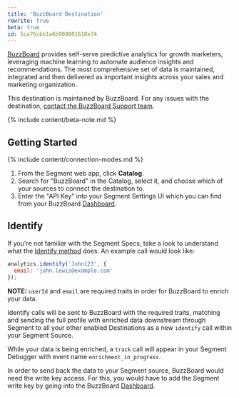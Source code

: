 ```yaml
---
title: 'BuzzBoard Destination'
rewrite: true
beta: true
id: 5ca76cbb1a6b900001618e74
---
```

[BuzzBoard](https://www.buzzboard.com/smbstreams/solutions/?utm_source=segmentio&utm_medium=docs&utm_campaign=partners) provides self-serve predictive analytics for growth marketers, leveraging machine learning to automate audience insights and recommendations. The most comprehensive set of data is maintained, integrated and then delivered as important insights across your sales and marketing organization.

This destination is maintained by BuzzBoard. For any issues with the destination, [contact the BuzzBoard Support team](mailto:support@buzzboard.com).

{% include content/beta-note.md %}

## Getting Started

{% include content/connection-modes.md %}

1. From the Segment web app, click **Catalog**.
2. Search for "BuzzBoard" in the Catalog, select it, and choose which of your sources to connect the destination to.
3. Enter the "API Key" into your Segment Settings UI which you can find from your BuzzBoard [Dashboard](https://sales.buzzboard.com/v5/stream-dashboard).


## Identify

If you're not familiar with the Segment Specs, take a look to understand what the [Identify method](/docs/connections/spec/identify/) does. An example call would look like:

```js
analytics.identify('John123', {
  email: 'john.lewis@example.com'
});
```

**NOTE:** `userId` and `email` are required traits in order for BuzzBoard to enrich your data.

Identify calls will be sent to BuzzBoard with the required traits, matching and sending the full profile with enriched data downstream through Segment to all your other enabled Destinations as a new `identify` call within your Segment Source.

While your data is being enriched, a `track` call will appear in your Segment Debugger with event name `enrichment_in_progress`.

In order to send back the data to your Segment source, BuzzBoard would need the write key access. For this, you would have to add the Segment write key by going into the BuzzBoard [Dashboard](https://sales.buzzboard.com/v5/stream-dashboard).
